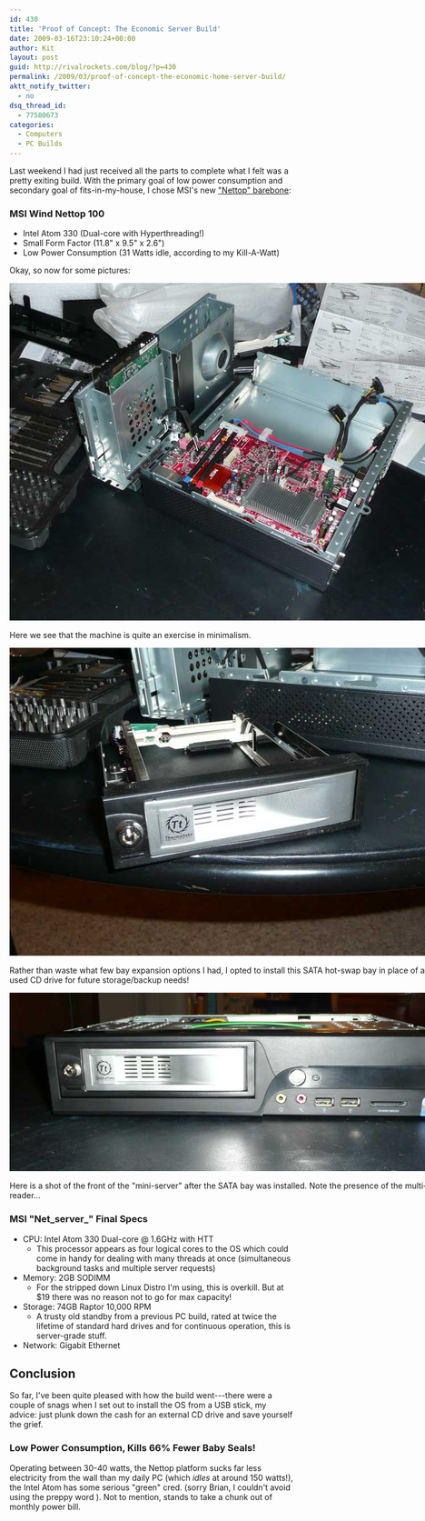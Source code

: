 ```yaml
---
id: 430
title: 'Proof of Concept: The Economic Server Build'
date: 2009-03-16T23:10:24+00:00
author: Kit
layout: post
guid: http://rivalrockets.com/blog/?p=430
permalink: /2009/03/proof-of-concept-the-economic-home-server-build/
aktt_notify_twitter:
  - no
dsq_thread_id:
  - 77580673
categories:
  - Computers
  - PC Builds
---
```

Last weekend I had just received all the parts to complete what I felt was a pretty exiting build.  With the primary goal of low power consumption and secondary goal of fits-in-my-house, I chose MSI's new <a href="http://www.amazon.com/gp/product/B001R1X0I0?ie=UTF8&tag=rivalroccom-20&linkCode=as2&camp=1789&creative=390957&creativeASIN=B001R1X0I0" target="_blank">"Nettop" barebone</a>:

### MSI Wind Nettop 100

  * Intel Atom 330 (Dual-core with Hyperthreading!)
  * Small Form Factor (11.8" x 9.5" x 2.6")
  * Low Power Consumption (31 Watts idle, according to my Kill-A-Watt)

Okay, so now for some pictures:

<div id="attachment_431" class="wp-caption alignnone" style="width: 810px">
  <img class="size-full wp-image-431" title="msi-netserver" src="/content/2009/03/msi-netserver.jpg" alt="msi-netserver" width="800" height="594" />
  
  <p class="wp-caption-text">
    Here we see that the machine is quite an exercise in minimalism.
  </p>
</div>

<div id="attachment_432" class="wp-caption alignnone" style="width: 810px">
  <img class="size-full wp-image-432" title="drive_bay" src="/content/2009/03/drive_bay.jpg" alt="drive_bay" width="800" height="542" />
  
  <p class="wp-caption-text">
    Rather than waste what few bay expansion options I had, I opted to install this SATA hot-swap bay in place of a seldom-used CD drive for future storage/backup needs!
  </p>
</div>

<div id="attachment_433" class="wp-caption alignnone" style="width: 810px">
  <img class="size-full wp-image-433" title="msi-netserver-front" src="/content/2009/03/msi-netserver-front.jpg" alt="msi-netserver-front" width="800" height="314" />
  
  <p class="wp-caption-text">
    Here is a shot of the front of the "mini-server" after the SATA bay was installed. Note the presence of the multi-card reader...
  </p>
</div>

### MSI "Net_server_" Final Specs

  * CPU:  Intel Atom 330 Dual-core @ 1.6GHz with HTT 
      * This processor appears as four logical cores to the OS which could come in handy for dealing with many threads at once (simultaneous background tasks and multiple server requests)
  * Memory:  2GB SODIMM 
      * For the stripped down Linux Distro I'm using, this is overkill.  But at $19 there was no reason not to go for max capacity!
  * Storage:  74GB Raptor 10,000 RPM 
      * A trusty old standby from a previous PC build, rated at twice the lifetime of standard hard drives and for continuous operation, this is server-grade stuff.
  * Network: Gigabit Ethernet

## Conclusion

So far, I've been quite pleased with how the build went---there were a couple of snags when I set out to install the OS from a USB stick, my advice: just plunk down the cash for an external CD drive and save yourself the grief.

### Low Power Consumption, Kills 66% Fewer Baby Seals!

Operating between 30-40 watts, the Nettop platform sucks far less electricity from the wall than my daily PC (which _idles_ at around 150 watts!), the Intel Atom has some serious "green" cred. (sorry Brian, I couldn't avoid using the preppy word <g>).  Not to mention, stands to take a chunk out of monthly power bill.